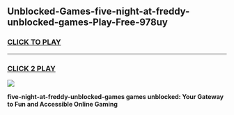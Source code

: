 
## Unblocked-Games-five-night-at-freddy-unblocked-games-Play-Free-978uy
<h3>
<a href="https://premium76.site?title=five-night-at-freddy-unblocked-games&ref=20A">CLICK TO PLAY</a></h3>
<hr>

<h3>
<a href="https://premium76.site?title=five-night-at-freddy-unblocked-games&ref=20A">CLICK 2 PLAY</a>
  
</h3>

<a href="https://premium76.site?title=five-night-at-freddy-unblocked-games&ref=20A"><img src="https://clearcache.store/games.png"></a>


**five-night-at-freddy-unblocked-games games unblocked: Your Gateway to Fun and Accessible Online Gaming**
